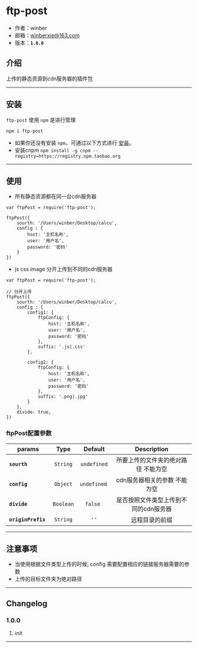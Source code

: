 # ftp-post

* 作者：winber
* 邮箱：winberxie@163.com
* 版本：**`1.0.0`**

## 介绍

上传的静态资源到cdn服务器的插件包

---

## 安装

`ftp-post` 使用 `npm` 是进行管理
```
npm i ftp-post
```

- 如果你还没有安装 `npm`，可通过以下方式进行 [安装](https://nodejs.org/en/download/)。
- 安装cnpm `npm install -g cnpm --registry=https://registry.npm.taobao.org`

---

## 使用

- 所有静态资源都在同一台cdn服务器

```
var ftpPost = require('ftp-post');

ftpPost({
    sourth: '/Users/winber/Desktop/calcu',
    config : {
        host: '主机名称',
        user: '用户名',
        password: '密码'
    }
})

```
- js css image 分开上传到不同的cdn服务器

```
var ftpPost = require('ftp-post');

// 分开上传
ftpPost({
    sourth: '/Users/winber/Desktop/calcu',
    config : {
        config1: {
            ftpConfig: {
                host: '主机名称',
                user: '用户名',
                password: '密码'
            },
            suffix: '.js|.css'
        },
        
        config2: {
            ftpConfig: {
                host: '主机名称',
                user: '用户名',
                password: '密码'
            },
            suffix: '.png|.jpg'
        }
    },
    divide: true,
})
```

###  ftpPost配置参数

| params | Type | Default | Description |
| ---- |:----:|:-------:| :----------:|
| **`sourth `** | `String` | `undefined` | 所要上传的文件夹的绝对路径 不能为空|
| **`config`** | `Object` | `undefined ` | cdn服务器相关的参数 不能为空|
| **`divide `** | `Boolean` | `false ` | 是否按照文件类型上传到不同的cdn服务器|
| **`originPrefix `** | `String` | `''` | 远程目录的前缀 |



---


## 注意事项

- 当使用根据文件类型上传的时候, config 需要配置相应的链接服务器需要的参数
- 上传的目标文件夹为绝对路径

---


## Changelog

### 1.0.0
1. init

---
